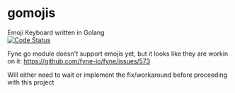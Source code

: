 # gomojis
Emoji Keyboard written in Golang
<br />
<a href="https://goreportcard.com/report/ashears/gomojis"><img src="https://goreportcard.com/badge/ashears/gomojis" alt="Code Status" /></a>


Fyne go module doesn't support emojis yet, but it looks like they are workin on it: https://github.com/fyne-io/fyne/issues/573

Will either need to wait or implement the fix/workaround before proceeding with this project
